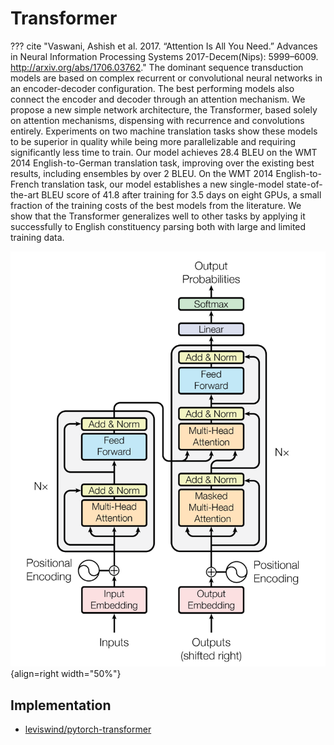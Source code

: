 # Transformer

??? cite "Vaswani, Ashish et al. 2017. “Attention Is All You Need.” Advances in Neural Information Processing Systems 2017-Decem(Nips): 5999–6009. http://arxiv.org/abs/1706.03762."
    The dominant sequence transduction models are based on complex recurrent or convolutional neural networks in an encoder-decoder configuration. The best performing models also connect the encoder and decoder through an attention mechanism. We propose a new simple network architecture, the Transformer, based solely on attention mechanisms, dispensing with recurrence and convolutions entirely. Experiments on two machine translation tasks show these models to be superior in quality while being more parallelizable and requiring significantly less time to train. Our model achieves 28.4 BLEU on the WMT 2014 English-to-German translation task, improving over the existing best results, including ensembles by over 2 BLEU. On the WMT 2014 English-to-French translation task, our model establishes a new single-model state-of-the-art BLEU score of 41.8 after training for 3.5 days on eight GPUs, a small fraction of the training costs of the best models from the literature. We show that the Transformer generalizes well to other tasks by applying it successfully to English constituency parsing both with large and limited training data.

![model architecture](transformer.asserts/model_arch.png){align=right width="50%"}


## Implementation

- [leviswind/pytorch-transformer](https://github.com/leviswind/pytorch-transformer)
